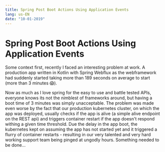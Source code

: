 ```yaml
--- 
title: Spring Post Boot Actions Using Application Events
lang: us-EN
date: "10-01-2019"
---
```


# Spring Post Boot Actions Using Application Events

Some context first, recently I faced an interesting problem at work. A production app written in Kotlin with Spring Webflux as the webframework had suddenly started taking more than 189 seconds on average to start (more than 3 minutes 😱).

Now as much as I love spring for the easy to use and battle tested APIs, everyone knows its not the nimblest of frameworks around, but having a boot time of 3 minutes was simply unacceptable. The problem was made even worse by the fact that our production kubernetes cluster, on which the app was deployed, usually checks if the app is alive (a simple alive endpoint on the REST api) and triggers container restart if the app doesn't respond withing a given time threshold. Due the delay in the app boot, the kubernetes kept on assuming the app has not started yet and it triggered a flurry of container restarts - resulting in our very talented and very hard working support team being pinged at ungodly hours. Something needed to be done...



